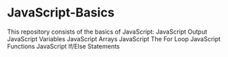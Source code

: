 # JavaScript-Basics
This repository consists of the basics of JavaScript:
JavaScript Output
JavaScript Variables
JavaScript Arrays
JavaScript The For Loop
JavaScript Functions
JavaScript If/Else Statements

